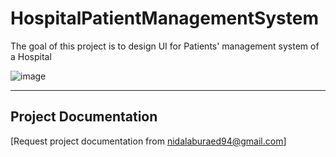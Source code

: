 # HospitalPatientManagementSystem

The goal of this project is to design UI for Patients' management system of a Hospital

![image](https://github.com/user-attachments/assets/3715f880-2a2e-4ddf-bb12-faf6bfabe0ac)

----------------------------------------------------------------------------------------------------------------------------------------------------------------------------------------------------------------------------------------------------------------------------------
## Project Documentation

[Request project documentation from nidalaburaed94@gmail.com]
